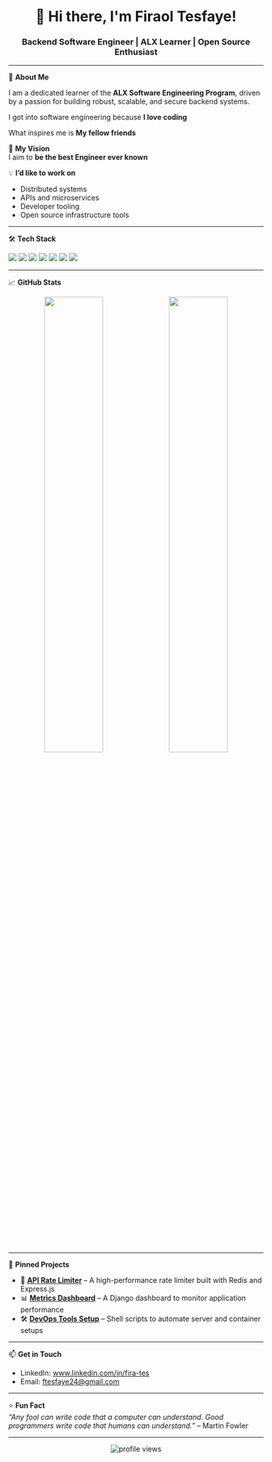 <h1 align="center">👋 Hi there, I'm Firaol Tesfaye!</h1>
<h3 align="center">Backend Software Engineer | ALX Learner | Open Source Enthusiast</h3>

---

🌟 **About Me**

I am a dedicated learner of the **ALX Software Engineering Program**, driven by a passion for building robust, scalable, and secure backend systems.

I got into software engineering because **I love coding**

What inspires me is **My fellow friends**

🚀 **My Vision**  
I aim to **be the best Engineer ever known**

💡 **I’d like to work on**  
- Distributed systems  
- APIs and microservices  
- Developer tooling  
- Open source infrastructure tools  

---

🛠️ **Tech Stack**

<p>
  <img src="https://img.shields.io/badge/Language-Python-blue" />
  <img src="https://img.shields.io/badge/Language-JavaScript-yellow" />
  <img src="https://img.shields.io/badge/Framework-Django-green" />
  <img src="https://img.shields.io/badge/Framework-Node.js-brightgreen" />
  <img src="https://img.shields.io/badge/Database-PostgreSQL-blueviolet" />
  <img src="https://img.shields.io/badge/Tools-Git-informational" />
  <img src="https://img.shields.io/badge/CI/CD-GitHub_Actions-blue" />
</p>

---

📈 **GitHub Stats**
<p align="center">
  <img src="https://github-readme-stats.vercel.app/api?username=Fira-Tes&show_icons=true&theme=radical" width="48%"/>
  <img src="https://github-readme-streak-stats.herokuapp.com?user=Fira-Tes&theme=radical&date_format=M%20j%5B%2C%20Y%5D" width="48%"/>
</p>


---

📂 **Pinned Projects**

- 🔧 [**API Rate Limiter**](https://github.com/[your-username]/api-rate-limiter) – A high-performance rate limiter built with Redis and Express.js  
- 📊 [**Metrics Dashboard**](https://github.com/[your-username]/metrics-dashboard) – A Django dashboard to monitor application performance  
- 🛠️ [**DevOps Tools Setup**](https://github.com/[your-username]/devops-scripts) – Shell scripts to automate server and container setups  

---

📫 **Get in Touch**

- LinkedIn: www.linkedin.com/in/fira-tes 
- Email: ftesfaye24@gmail.com


---

⭐ **Fun Fact**  
_“Any fool can write code that a computer can understand. Good programmers write code that humans can understand.”_ – Martin Fowler

---

<p align="center">
  <img src="https://komarev.com/ghpvc/?username=[your-username]&label=Profile%20views&color=0e75b6&style=flat" alt="profile views" />
</p>
